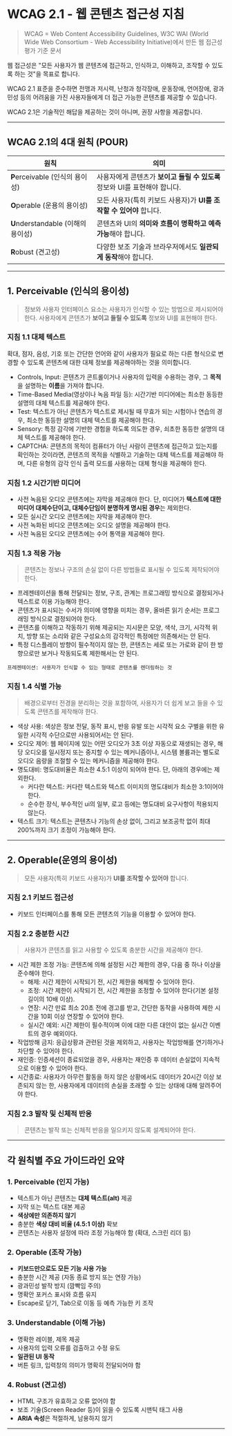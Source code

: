 # WCAG 2.1 - 웹 콘텐츠 접근성 지침

> WCAG = Web Content Accessibility Guidelines, W3C WAI (World Wide Web Consortium - Web Accessibility Initiative)에서 만든 웹 접근성 평가 기준 문서

웹 접근성은 "모든 사용자가 웹 콘텐츠에 접근하고, 인식하고, 이해하고, 조작할 수 있도록 하는 것"을 목표로 합니다.

WCAG 2.1 표준을 준수하면 전맹과 저시력, 난청과 청각장애, 운동장애, 언어장애, 광과민성 등의 어려움을 가진 사용자들에게 더 접근 가능한 콘텐츠를 제공할 수 있습니다.

WCAG 2.1은 기술적인 해답을 제공하는 것이 아니며, 권장 사항을 제공합니다.

---

## WCAG 2.1의 4대 원칙 (POUR)

| 원칙         | 의미                                                                 |
|--------------|----------------------------------------------------------------------|
| **P**erceivable (인식의 용이성) | 사용자에게 콘텐츠가 **보이고 들릴 수 있도록** 정보와 UI를 표현해야 합니다. |
| **O**perable (운용의 용이성)    | 모든 사용자(특히 키보드 사용자)가 **UI를 조작할 수 있어야** 합니다.         |
| **U**nderstandable (이해의 용이성) | 콘텐츠와 UI의 **의미와 흐름이 명확하고 예측 가능**해야 합니다.            |
| **R**obust (견고성)         | 다양한 보조 기술과 브라우저에서도 **일관되게 동작**해야 합니다.    

---

## 1. Perceivable (인식의 용이성)

> 정보와 사용자 인터페이스 요소는 사용자가 인식할 수 있는 방법으로 제시되어야 한다.
> 사용자에게 콘텐츠가 **보이고 들릴 수 있도록** 정보와 UI를 표현해야 한다.

### 지침 1.1 대체 텍스트

확대, 점자, 음성, 기호 또는 간단한 언어와 같이 사용자가 필요로 하는 다른 형식으로 변경할 수 있도록 콘텐츠에 대한 대체 정보를 제공해야하는 것을 의미합니다.

- Controls, Input: 콘텐츠가 콘트롤이거나 사용자의 입력을 수용하는 경우, 그 **목적**을 설명하는 **이름**을 가져야 합니다.
- Time-Based Media(영상이나 녹음 파일 등): 시간기반 미디어에는 최소한 동등한 설명의 대체 텍스트를 제공해야 한다.
- Test: 텍스트가 아닌 콘텐츠가 텍스트로 제시될 때 무효가 되는 시험이나 연습의 경우, 최소한 동등한 설명의 대체 텍스트를 제공해야 한다.
- Sensory: 특정 감각에 기반한 경험을 하도록 의도한 경우, 쇠초한 동등한 설명의 대체 텍스트를 제공해야 한다.
- CAPTCHA: 콘텐츠의 목적이 컴퓨터가 아닌 사람이 콘텐츠에 접근하고 있는지를 확인하는 것이라면, 콘텐츠의 목적을 식별하고 기술하는 대체 텍스트를 제공해야 하며, 다른 유형의 감각 인식 출력 모드를 사용하는 대체 형식을 제공해야 한다.

### 지침 1.2 시간기반 미디어

- 사전 녹음된 오디오 콘텐츠에는 자막을 제공해야 한다. 단, 미디어가 **텍스트에 대한 미디어 대체수단이고, 대체수단임이 분명하게 명시된 경우**는 제외한다.
- 모든 실시간 오디오 콘텐츠에는 자막을 제공해야 한다.
- 사전 녹화된 비디오 콘텐츠에는 오디오 설명을 제공해야 한다.
- 사전 녹음된 오디오 콘텐츠에는 수어 통역을 제공해야 한다.

### 지침 1.3 적응 가능

> 콘텐츠는 정보나 구조의 손실 없이 다른 방법들로 표시될 수 있도록 제작되어야 한다.

- 프레젠테이션을 통해 전달되는 정보, 구조, 관계는 프로그래밍 방식으로 결정되거나 텍스트로 이용 가능해야 한다.
- 콘텐츠가 표시되는 수서가 의미에 영향을 미치는 경우, 올바른 읽기 순서는 프로그래밍 방식으로 결정되어야 한다.
- 콘텐츠를 이해하고 작동하기 위해 제공되는 지시문은 모양, 색삭, 크기, 시각적 위치, 방향 또는 소리와 같은 구성요소의 감각적인 특정에만 의존해서는 안 된다.
- 특정 디스플레이 방향이 필수적이지 않는 한, 콘텐츠는 세로 또는 가로와 같이 한 방향으로만 보거나 작동되도록 제한해서는 안 된다.

```프레젠테이션: 사용자가 인식할 수 있는 형태로 콘텐츠를 렌더링하는 것```

### 지침 1.4 식별 가능

> 배경으로부터 전경을 분리하는 것을 포함하여, 사용자가 더 쉽게 보고 들을 수 있도록 콘텐츠를 제작해야 한다.

- 색상 사용: 색상은 정보 전달, 동작 표시, 반응 유발 또는 시각적 요소 구별을 위한 유일한 시각적 수단으로만 사용되어서는 안 된다.
- 오디오 제어: 웹 페이지에 있는 어떤 오디오가 3초 이상 자동으로 재생되는 경우, 해당 오디오를 일시정지 또는 중지할 수 있는 메커니즘이나, 시스템 볼륨과는 별도로 오디오 음량을 조절할 수 있는 메커니즘을 제공해야 한다.
- 명도대비: 명도대비율은 최소한 4.5:1 이상이 되어야 한다. 단, 아래의 경우에는 제외한다.
  - 커다란 텍스트: 커다란 텍스트와 텍스트 이미지의 명도대비가 최소한 3:1이어야 한다.
  - 순수한 장식, 부수적인 ui의 일부, 로고 등에는 명도대비 요구사항이 적용되지 않는다.
- 텍스트 크기: 텍스트는 콘텐츠나 기능의 손상 없이, 그리고 보조공학 없이 최대 200%까지 크기 조정이 가능해야 한다.

---

## 2. Operable(운영의 용이성)
> 모든 사용자(특히 키보드 사용자)가 **UI를 조작할 수 있어야** 합니다.

### 지침 2.1 키보드 접근성

- 키보드 인터페이스를 통해 모든 콘텐츠의 기능을 이용할 수 있어야 한다.

### 지침 2.2 충분한 시간

> 사용자가 콘텐츠를 읽고 사용할 수 있도록 충분한 시간을 제공해야 한다.

- 시간 제한 조정 가능: 콘텐츠에 의해 설정된 시간 제한의 경우, 다음 중 하나 이상을 준수해야 한다.
  - 해제: 시간 제한이 시작되기 전, 시간 제한을 해제할 수 있어야 한다.
  - 조정: 시간 제한이 시작되기 전, 시간 제한을 조정할 수 있어야 한다(기본 설정 길이의 10배 이상).
  - 연장: 시간 만료 최소 20초 전에 경고를 받고, 간단한 동작을 사용하여 제한 시간을 10회 이상 연장할 수 있어야 한다.
  - 실시간 예외: 시간 제한이 필수적이며 이에 대한 다른 대안이 없는 실시간 이벤트의 경우 예외이다.
- 작업방해 금지: 응급상황과 관련된 것을 제외하고, 사용자는 작업방해를 연기하거나 차단할 수 있어야 한다.
- 재인증: 인증세션이 종료되었을 경우, 사용자는 재인증 후 데이터 손실없이 지속적으로 이용할 수 있어야 한다.
- 시간종료: 사용자가 아무런 활동을 하지 않은 상황에서도 데이터가 20시간 이상 보존되지 않는 한, 사용자에게 데이터의 손실을 초래할 수 있는 상태에 대해 알려주어야 한다.

### 지침 2.3 발작 및 신체적 반응

> 콘텐츠는 발작 또는 신체적 반응을 일으키지 않도록 설계되어야 한다.



---

## 각 원칙별 주요 가이드라인 요약

### 1. Perceivable (인지 가능)

- 텍스트가 아닌 콘텐츠는 **대체 텍스트(alt)** 제공
- 자막 또는 텍스트 대본 제공
- **색상에만 의존하지 않기**
- 충분한 **색상 대비 비율 (4.5:1 이상)** 확보
- 콘텐츠는 사용자 설정에 따라 조정 가능해야 함 (확대, 스크린 리더 등)

### 2. Operable (조작 가능)

- **키보드만으로도 모든 기능 사용 가능**
- 충분한 시간 제공 (자동 종료 방지 또는 연장 가능)
- 광과민성 발작 방지 (깜빡임 주의)
- 명확안 포커스 표시와 흐름 유지
- Escape로 닫기, Tab으로 이동 등 예측 가능한 키 조작

### 3. Understandable (이해 가능)

- 명확한 레이블, 제목 제공
- 사용자의 입력 오류를 검출하고 수정 유도
- **일관된 UI 동작**
- 버튼 링크, 입력창의 의미가 명확히 전달되어야 함

### 4. Robust (견고성)

- HTML 구조가 유효하고 오류 없어야 함
- 보조 기술(Screen Reader 등)이 읽을 수 있도록 시맨틱 태그 사용
- **ARIA 속성**은 적절하게, 남용하지 않기

---